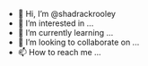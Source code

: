 - 👋 Hi, I’m @shadrackrooley
- 👀 I’m interested in ...
- 🌱 I’m currently learning ...
- 💞️ I’m looking to collaborate on ...
- 📫 How to reach me ...

<!---
shadrackrooley/shadrackrooley is a ✨ special ✨ repository because its `README.md` (this file) appears on your GitHub profile.
You can click the Preview link to take a look at your changes.
--->
